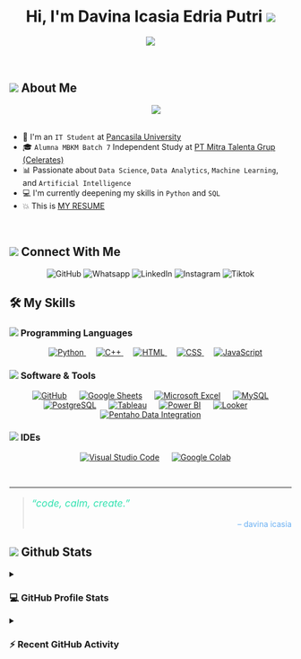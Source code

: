 <h1 align="center">Hi, I'm Davina Icasia Edria Putri <img src="https://media.giphy.com/media/hvRJCLFzcasrR4ia7z/giphy.gif" width="35"></h1>
<p align="center">
  <a href="https://github.com/DenverCoder1/readme-typing-svg"><img src="https://readme-typing-svg.herokuapp.com?font=Time+New+Roman&color=%23C8BE25&size=25&center=true&vCenter=true&width=600&height=100&lines=Data+Scientist;Data+Analyst;Data+Enthusiast"></a>
</p>

<br>
	
## <picture><img src = "https://github.com/7oSkaaa/7oSkaaa/blob/main/Images/about_me.gif?raw=true" width = 50px></picture> About Me

<picture> <img align="right" src="https://github.com/7oSkaaa/7oSkaaa/blob/main/Images/Right_Side.gif?raw=true" width = 250px></picture>

<br><br>

- :school: I'm an `IT Student` at [Pancasila University](https://univpancasila.ac.id/)  
- :mortar_board: `Alumna MBKM Batch 7` Independent Study at [PT Mitra Talenta Grup (Celerates)](https://celerates.co.id/)
- :bar_chart: Passionate about `Data Science`, `Data Analytics`, `Machine Learning`, and `Artificial Intelligence`
- :computer: I'm currently deepening my skills in `Python` and `SQL`
- :boom: This is [MY RESUME](https://drive.google.com/drive/u/0/folders/1Jq-qAaj7Ju_fQAIO1O28ijIXiOZ-Dw2q)
<br>

## <picture> <img src="https://github.com/7oSkaaa/7oSkaaa/blob/main/Images/Connect-with-me.gif?raw=true" width="100px"> </picture> Connect With Me
<p align="center">
  <a href="https://github.com/davinaics" style="text-decoration:none">
    <img src="https://img.shields.io/badge/Github-%23181717.svg?style=plastic&logo=github&logoColor=white" alt="GitHub"/>
  </a>
  <a href="https://wa.me/6281296721258" style="text-decoration:none">
    <img src="https://img.shields.io/badge/Whatsapp-%2325D366.svg?style=plastic&logo=whatsapp&logoColor=white" alt="Whatsapp"/>
  </a>
  <a href="https://www.linkedin.com/in/davinaicasia" style="text-decoration:none">
    <img src="https://img.shields.io/badge/Linkedin-%230A66C2.svg?style=plastic&logo=linkedin&logoColor=white" alt="LinkedIn"/>
  </a>
  <a href="https://www.instagram.com/davicasia" style="text-decoration:none">
    <img src="https://img.shields.io/badge/Instagram-%23E4405F.svg?style=plastic&logo=instagram&logoColor=white" alt="Instagram"/>
  </a>
  <a href="https://www.tiktok.com/@daviedria?_t=ZS-8yDNkyO8qpU&_r=1" style="text-decoration:none">
    <img src="https://img.shields.io/badge/Tiktok-%23181717.svg?style=plastic&logo=tiktok&logoColor=white" alt="Tiktok"/>
  </a>
</p>

## 🛠️ My Skills

### <picture> <img src = "https://github.com/7oSkaaa/7oSkaaa/blob/main/Images/Programming_Languages.gif?raw=true" width = 50px>  </picture> Programming Languages

<p align="center"> 
  &emsp;
  <a href="https://www.w3schools.com/python/" target="_blank">
    <img alt="Python" src="https://img.shields.io/badge/Python-3776AB.svg?style=plastic&logo=python&logoColor=white">
  </a>
  &emsp;
  <a href="https://www.w3schools.com/cpp/" target="_blank"> 
    <img alt="C++" src="https://img.shields.io/badge/C++-00599C.svg?style=plastic&logo=c%2B%2B&logoColor=white">
  </a> 
  &emsp;
  <a href="https://www.w3schools.com/html/" target="_blank">
    <img alt="HTML" src="https://img.shields.io/badge/HTML5-E34F26.svg?style=plastic&logo=html5&logoColor=white">
  </a>
  &emsp;
  <a href="https://www.w3schools.com/css/" target="_blank">
    <img alt="CSS" src="https://img.shields.io/badge/CSS3-1572B6.svg?style=plastic&logo=css3&logoColor=white">
  </a>
  &emsp;
  <a href="https://www.w3schools.com/js/" target="_blank">
    <img alt="JavaScript" src="https://img.shields.io/badge/JavaScript-F7DF1E.svg?style=plastic&logo=javascript&logoColor=black">
  </a>
</p>

### <picture> <img src = "https://github.com/7oSkaaa/7oSkaaa/blob/main/Images/Software_Tools.gif?raw=true" width = 50px>  </picture> Software & Tools

<p align="center">
  &emsp;
  <a href="#"><img alt="GitHub" src="https://img.shields.io/badge/Github-%23181717.svg?style=plastic&logo=github&logoColor=white"></a>
  &emsp;
  <a href="#"><img alt="Google Sheets" src="https://img.shields.io/badge/Google%20Sheets-%2334A853.svg?style=plastic&logo=google-sheets&logoColor=white"></a>
  &emsp;
    <a href="#"><img alt="Microsoft Excel" src="https://img.shields.io/badge/Microsoft%20Excel-217346.svg?style=plastic&logo=microsoft-excel&logoColor=white"/></a>
  &emsp;
  <a href="#"><img alt="MySQL" src="https://img.shields.io/badge/Mysql-%234479A1.svg?style=plastic&logo=mysql&logoColor=white"/></a>
  &emsp;
  <a href="#"><img alt="PostgreSQL" src="https://img.shields.io/badge/Postgresql-%23336791.svg?style=plastic&logo=postgresql&logoColor=white"/></a>
  &emsp;
  <a href="#"><img alt="Tableau" src="https://img.shields.io/badge/Tableau-%23E97627.svg?style=plastic&logo=tableau&logoColor=white"/></a>
  &emsp;
  <a href="#"><img alt="Power BI" src="https://img.shields.io/badge/Power%20BI-F2C811.svg?style=plastic&logo=power-bi&logoColor=black"/></a>
  &emsp;
  <a href="#"><img alt="Looker" src="https://img.shields.io/badge/Looker-4285F4.svg?style=plastic&logo=looker&logoColor=white"/></a>
  &emsp;
  <a href="#"><img alt="Pentaho Data Integration" src="https://img.shields.io/badge/Pentaho%20Data%20Integration-0063a6.svg?style=plastic&logo=data&logoColor=white"/></a>
</p>

### <picture> <img src="https://github.com/7oSkaaa/7oSkaaa/blob/main/Images/IDEs.gif?raw=true" width="50px"> </picture> IDEs

<p align="center">
  &emsp;
  <a href="#"><img alt="Visual Studio Code" src="https://img.shields.io/badge/Visual%20Studio%20Code-0078d7.svg?style=plastic&logo=visual-studio-code&logoColor=white"></a>
  &emsp;
  <a href="#"><img alt="Google Colab" src="https://img.shields.io/badge/Google%20Colab-F9AB00.svg?style=plastic&logo=googlecolab&logoColor=white"></a>
</p>

<br> 

---

<p align="center">
  <blockquote>
    <p style="font-size:1.1rem; font-style: italic; color: #32e2b0;">
      “code, calm, create.”
    </p>
    <p align="right" style="color:#6ab0f3;">– davina icasia</p>
  </blockquote>
</p>


## <picture> <img src="https://github.com/7oSkaaa/7oSkaaa/blob/main/Images/Statistics.gif?raw=true" width="50px"> </picture> Github Stats

<details><summary><h3>💻 GitHub Profile Stats</h3></summary>

----
<p align="center">
  <a href="https://github.com/davinaics/github-readme-stats">
    <img alt="davinaics's Github Stats" src="https://github-readme-stats.vercel.app/api?username=davinaics&show_icons=true&count_private=true&locale=en&theme=tokyonight&layout=compact" height="230px"/>
  </a>
  <img src="https://github-readme-stats.vercel.app/api/top-langs?username=davinaics&langs_count=10&show_icons=true&locale=en&theme=tokyonight" alt="davinaics" height="230px"/>
  <br/>
  <b>Note:</b> Top languages is only a metric of the languages my public code consists of and doesn't reflect experience or skill level.
</p>

</details>

<details>
<summary><h3>⚡ Recent GitHub Activity</h3></summary>

----
<h4>🐍 A Snake Eating my Contributions Graph</h4>

<p align="center">
  <img src="https://github.com/davinaics/davinaics/blob/main/dist/github-contribution-grid-snake.svg" alt="github contribution grid snake animation" />
</p>

</details>
